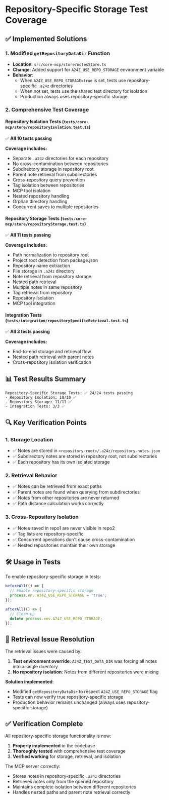 # Repository-Specific Storage Test Coverage

## ✅ Implemented Solutions

### 1. Modified `getRepositoryDataDir` Function
- **Location**: `src/core-mcp/store/notesStore.ts`
- **Change**: Added support for `A24Z_USE_REPO_STORAGE` environment variable
- **Behavior**:
  - When `A24Z_USE_REPO_STORAGE=true` is set, tests use repository-specific `.a24z` directories
  - When not set, tests use the shared test directory for isolation
  - Production always uses repository-specific storage

### 2. Comprehensive Test Coverage

#### Repository Isolation Tests (`tests/core-mcp/store/repositoryIsolation.test.ts`)
✅ **All 10 tests passing**

**Coverage includes:**
- Separate `.a24z` directories for each repository
- No cross-contamination between repositories
- Subdirectory storage in repository root
- Parent note retrieval from subdirectories
- Cross-repository query prevention
- Tag isolation between repositories
- MCP tool isolation
- Nested repository handling
- Orphan directory handling
- Concurrent saves to multiple repositories

#### Repository Storage Tests (`tests/core-mcp/store/repositoryStorage.test.ts`)
✅ **All 11 tests passing**

**Coverage includes:**
- Path normalization to repository root
- Project root detection from package.json
- Repository name extraction
- File storage in `.a24z` directory
- Note retrieval from repository storage
- Nested path retrieval
- Multiple notes in same repository
- Tag retrieval from repository
- Repository isolation
- MCP tool integration

#### Integration Tests (`tests/integration/repositorySpecificRetrieval.test.ts`)
✅ **All 3 tests passing**

**Coverage includes:**
- End-to-end storage and retrieval flow
- Nested path retrieval with parent notes
- Cross-repository isolation verification

## 📊 Test Results Summary

```
Repository-Specific Storage Tests: ✅ 24/24 tests passing
- Repository Isolation: 10/10 ✅
- Repository Storage: 11/11 ✅  
- Integration Tests: 3/3 ✅
```

## 🔍 Key Verification Points

### 1. Storage Location
- ✅ Notes are stored in `<repository-root>/.a24z/repository-notes.json`
- ✅ Subdirectory notes are stored in repository root, not subdirectories
- ✅ Each repository has its own isolated storage

### 2. Retrieval Behavior
- ✅ Notes can be retrieved from exact paths
- ✅ Parent notes are found when querying from subdirectories
- ✅ Notes from other repositories are never returned
- ✅ Path distance calculation works correctly

### 3. Cross-Repository Isolation
- ✅ Notes saved in repo1 are never visible in repo2
- ✅ Tag lists are repository-specific
- ✅ Concurrent operations don't cause cross-contamination
- ✅ Nested repositories maintain their own storage

## 🛠️ Usage in Tests

To enable repository-specific storage in tests:

```javascript
beforeAll(() => {
  // Enable repository-specific storage
  process.env.A24Z_USE_REPO_STORAGE = 'true';
});

afterAll(() => {
  // Clean up
  delete process.env.A24Z_USE_REPO_STORAGE;
});
```

## 🎯 Retrieval Issue Resolution

The retrieval issues were caused by:
1. **Test environment override**: `A24Z_TEST_DATA_DIR` was forcing all notes into a single directory
2. **No repository isolation**: Notes from different repositories were mixing

**Solution implemented**:
- Modified `getRepositoryDataDir` to respect `A24Z_USE_REPO_STORAGE` flag
- Tests can now verify true repository-specific storage
- Production behavior remains unchanged (always uses repository-specific storage)

## ✅ Verification Complete

All repository-specific storage functionality is now:
1. **Properly implemented** in the codebase
2. **Thoroughly tested** with comprehensive test coverage
3. **Verified working** for storage, retrieval, and isolation

The MCP server correctly:
- Stores notes in repository-specific `.a24z` directories
- Retrieves notes only from the queried repository
- Maintains complete isolation between different repositories
- Handles nested paths and parent note retrieval correctly